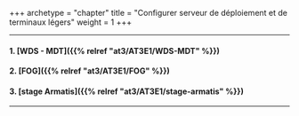 +++
archetype = "chapter"
title = "Configurer serveur de déploiement et de terminaux légers"
weight = 1
+++

---

#### 1. [WDS - MDT]({{% relref "at3/AT3E1/WDS-MDT" %}})

#### 2. [FOG]({{% relref "at3/AT3E1/FOG" %}})

#### 3. [stage Armatis]({{% relref "at3/AT3E1/stage-armatis" %}})

---
